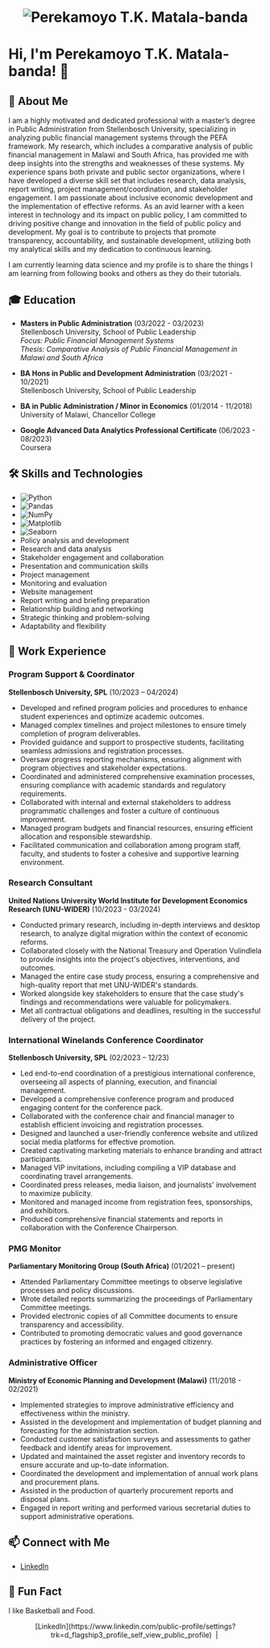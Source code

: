 <h1 align="center">
    <img src="https://github.com/Perks95/picture/blob/main/51842.jpeg?raw=true" alt="Perekamoyo T.K. Matala-banda" />
</h1>


# Hi, I'm Perekamoyo T.K. Matala-banda! 👋

## 🌟 About Me
I am a highly motivated and dedicated professional with a master’s degree in Public Administration from Stellenbosch University, specializing in analyzing public financial management systems through the PEFA framework. My research, which includes a comparative analysis of public financial management in Malawi and South Africa, has provided me with deep insights into the strengths and weaknesses of these systems. My experience spans both private and public sector organizations, where I have developed a diverse skill set that includes research, data analysis, report writing, project management/coordination, and stakeholder engagement. I am passionate about inclusive economic development and the implementation of effective reforms. As an avid learner with a keen interest in technology and its impact on public policy, I am committed to driving positive change and innovation in the field of public policy and development. My goal is to contribute to projects that promote transparency, accountability, and sustainable development, utilizing both my analytical skills and my dedication to continuous learning.

I am currently learning data science and my profile is to share the things I am learning from following books and others as they do their tutorials.

## 🎓 Education
- **Masters in Public Administration** (03/2022 - 03/2023)  
  Stellenbosch University, School of Public Leadership  
  *Focus: Public Financial Management Systems*  
  *Thesis: Comparative Analysis of Public Financial Management in Malawi and South Africa*

- **BA Hons in Public and Development Administration** (03/2021 - 10/2021)  
  Stellenbosch University, School of Public Leadership

- **BA in Public Administration / Minor in Economics** (01/2014 - 11/2018)  
  University of Malawi, Chancellor College

- **Google Advanced Data Analytics Professional Certificate** (06/2023 - 08/2023)  
  Coursera

## 🛠 Skills and Technologies
- ![Python](https://img.shields.io/badge/-Python-3776AB?style=flat&logo=Python&logoColor=white)
- ![Pandas](https://img.shields.io/badge/-Pandas-150458?style=flat&logo=Pandas&logoColor=white)
- ![NumPy](https://img.shields.io/badge/-NumPy-013243?style=flat&logo=NumPy&logoColor=white)
- ![Matplotlib](https://img.shields.io/badge/-Matplotlib-3776AB?style=flat&logo=Matplotlib&logoColor=white)
- ![Seaborn](https://img.shields.io/badge/-Seaborn-4B8BBE?style=flat&logo=Seaborn&logoColor=white)
- Policy analysis and development
- Research and data analysis
- Stakeholder engagement and collaboration
- Presentation and communication skills
- Project management
- Monitoring and evaluation
- Website management
- Report writing and briefing preparation
- Relationship building and networking
- Strategic thinking and problem-solving
- Adaptability and flexibility

## 💼 Work Experience
### Program Support & Coordinator
**Stellenbosch University, SPL** (10/2023 – 04/2024)
- Developed and refined program policies and procedures to enhance student experiences and optimize academic outcomes.
- Managed complex timelines and project milestones to ensure timely completion of program deliverables.
- Provided guidance and support to prospective students, facilitating seamless admissions and registration processes.
- Oversaw progress reporting mechanisms, ensuring alignment with program objectives and stakeholder expectations.
- Coordinated and administered comprehensive examination processes, ensuring compliance with academic standards and regulatory requirements.
- Collaborated with internal and external stakeholders to address programmatic challenges and foster a culture of continuous improvement.
- Managed program budgets and financial resources, ensuring efficient allocation and responsible stewardship.
- Facilitated communication and collaboration among program staff, faculty, and students to foster a cohesive and supportive learning environment.

### Research Consultant
**United Nations University World Institute for Development Economics Research (UNU-WIDER)** (10/2023 - 03/2024)
- Conducted primary research, including in-depth interviews and desktop research, to analyze digital migration within the context of economic reforms.
- Collaborated closely with the National Treasury and Operation Vulindlela to provide insights into the project's objectives, interventions, and outcomes.
- Managed the entire case study process, ensuring a comprehensive and high-quality report that met UNU-WIDER's standards.
- Worked alongside key stakeholders to ensure that the case study's findings and recommendations were valuable for policymakers.
- Met all contractual obligations and deadlines, resulting in the successful delivery of the project.

### International Winelands Conference Coordinator
**Stellenbosch University, SPL** (02/2023 – 12/23)
- Led end-to-end coordination of a prestigious international conference, overseeing all aspects of planning, execution, and financial management.
- Developed a comprehensive conference program and produced engaging content for the conference pack.
- Collaborated with the conference chair and financial manager to establish efficient invoicing and registration processes.
- Designed and launched a user-friendly conference website and utilized social media platforms for effective promotion.
- Created captivating marketing materials to enhance branding and attract participants.
- Managed VIP invitations, including compiling a VIP database and coordinating travel arrangements.
- Coordinated press releases, media liaison, and journalists' involvement to maximize publicity.
- Monitored and managed income from registration fees, sponsorships, and exhibitors.
- Produced comprehensive financial statements and reports in collaboration with the Conference Chairperson.

### PMG Monitor
**Parliamentary Monitoring Group (South Africa)** (01/2021 – present)
- Attended Parliamentary Committee meetings to observe legislative processes and policy discussions.
- Wrote detailed reports summarizing the proceedings of Parliamentary Committee meetings.
- Provided electronic copies of all Committee documents to ensure transparency and accessibility.
- Contributed to promoting democratic values and good governance practices by fostering an informed and engaged citizenry.

### Administrative Officer
**Ministry of Economic Planning and Development (Malawi)** (11/2018 - 02/2021)
- Implemented strategies to improve administrative efficiency and effectiveness within the ministry.
- Assisted in the development and implementation of budget planning and forecasting for the administration section.
- Conducted customer satisfaction surveys and assessments to gather feedback and identify areas for improvement.
- Updated and maintained the asset register and inventory records to ensure accurate and up-to-date information.
- Coordinated the development and implementation of annual work plans and procurement plans.
- Assisted in the production of quarterly procurement reports and disposal plans.
- Engaged in report writing and performed various secretarial duties to support administrative operations.

## 📫 Connect with Me
- [LinkedIn](https://www.linkedin.com/public-profile/settings?trk=d_flagship3_profile_self_view_public_profile)

## 🎨 Fun Fact
I like Basketball and Food.

<footer align="center">
  [LinkedIn](https://www.linkedin.com/public-profile/settings?trk=d_flagship3_profile_self_view_public_profile)
  &nbsp;|&nbsp;
</footer>
